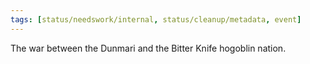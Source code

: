 ```yaml
---
tags: [status/needswork/internal, status/cleanup/metadata, event]
---
```


The war between the Dunmari and the Bitter Knife hogoblin nation. 